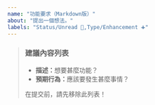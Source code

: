 ```yaml
---
name: "功能要求（Markdown版）"
about: "提出一個想法。"
labels: "Status/Unread 🔵,Type/Enhancement ➕"
---
```

> ### 建議內容列表
>
> - <b>描述：</b>想要甚麼功能？
> - <b>預期行為：</b>應該要發生甚麼事情？
>
> 在提交前，請先移除此列表！

